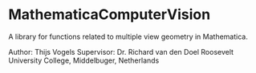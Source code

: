 MathematicaComputerVision
=========================

A library for functions related to multiple view geometry in Mathematica.

Author: Thijs Vogels
Supervisor: Dr. Richard van den Doel
Roosevelt University College, Middelbuger, Netherlands